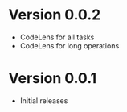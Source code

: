 # Version 0.0.2
- CodeLens for all tasks
- CodeLens for long operations

# Version 0.0.1
- Initial releases